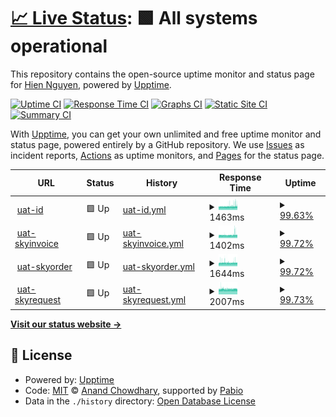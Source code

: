 # [📈 Live Status](https://demo.upptime.js.org): <!--live status--> **🟩 All systems operational**

This repository contains the open-source uptime monitor and status page for [Hien Nguyen](https://demo.upptime.js.org), powered by [Upptime](https://github.com/upptime/upptime).

[![Uptime CI](https://github.com/nthien/monitor_dcorp/workflows/Uptime%20CI/badge.svg)](https://github.com/nthien/monitor_dcorp/actions?query=workflow%3A%22Uptime+CI%22)
[![Response Time CI](https://github.com/nthien/monitor_dcorp/workflows/Response%20Time%20CI/badge.svg)](https://github.com/nthien/monitor_dcorp/actions?query=workflow%3A%22Response+Time+CI%22)
[![Graphs CI](https://github.com/nthien/monitor_dcorp/workflows/Graphs%20CI/badge.svg)](https://github.com/nthien/monitor_dcorp/actions?query=workflow%3A%22Graphs+CI%22)
[![Static Site CI](https://github.com/nthien/monitor_dcorp/workflows/Static%20Site%20CI/badge.svg)](https://github.com/nthien/monitor_dcorp/actions?query=workflow%3A%22Static+Site+CI%22)
[![Summary CI](https://github.com/nthien/monitor_dcorp/workflows/Summary%20CI/badge.svg)](https://github.com/nthien/monitor_dcorp/actions?query=workflow%3A%22Summary+CI%22)

With [Upptime](https://upptime.js.org), you can get your own unlimited and free uptime monitor and status page, powered entirely by a GitHub repository. We use [Issues](https://github.com/nthien/monitor_dcorp/issues) as incident reports, [Actions](https://github.com/nthien/monitor_dcorp/actions) as uptime monitors, and [Pages](https://demo.upptime.js.org) for the status page.

<!--start: status pages-->
<!-- This summary is generated by Upptime (https://github.com/upptime/upptime) -->
<!-- Do not edit this manually, your changes will be overwritten -->
<!-- prettier-ignore -->
| URL | Status | History | Response Time | Uptime |
| --- | ------ | ------- | ------------- | ------ |
| <img alt="" src="https://icons.duckduckgo.com/ip3/uat-id.dcorp.com.vn.ico" height="13"> [uat-id](https://uat-id.dcorp.com.vn) | 🟩 Up | [uat-id.yml](https://github.com/nthien/monitor_dcorp/commits/HEAD/history/uat-id.yml) | <details><summary><img alt="Response time graph" src="./graphs/uat-id/response-time-week.png" height="20"> 1463ms</summary><br><a href="https://nthien.github.io/monitor_dcorp/history/uat-id"><img alt="Response time 1477" src="https://img.shields.io/endpoint?url=https%3A%2F%2Fraw.githubusercontent.com%2Fnthien%2Fmonitor_dcorp%2FHEAD%2Fapi%2Fuat-id%2Fresponse-time.json"></a><br><a href="https://nthien.github.io/monitor_dcorp/history/uat-id"><img alt="24-hour response time 1635" src="https://img.shields.io/endpoint?url=https%3A%2F%2Fraw.githubusercontent.com%2Fnthien%2Fmonitor_dcorp%2FHEAD%2Fapi%2Fuat-id%2Fresponse-time-day.json"></a><br><a href="https://nthien.github.io/monitor_dcorp/history/uat-id"><img alt="7-day response time 1463" src="https://img.shields.io/endpoint?url=https%3A%2F%2Fraw.githubusercontent.com%2Fnthien%2Fmonitor_dcorp%2FHEAD%2Fapi%2Fuat-id%2Fresponse-time-week.json"></a><br><a href="https://nthien.github.io/monitor_dcorp/history/uat-id"><img alt="30-day response time 1477" src="https://img.shields.io/endpoint?url=https%3A%2F%2Fraw.githubusercontent.com%2Fnthien%2Fmonitor_dcorp%2FHEAD%2Fapi%2Fuat-id%2Fresponse-time-month.json"></a><br><a href="https://nthien.github.io/monitor_dcorp/history/uat-id"><img alt="1-year response time 1477" src="https://img.shields.io/endpoint?url=https%3A%2F%2Fraw.githubusercontent.com%2Fnthien%2Fmonitor_dcorp%2FHEAD%2Fapi%2Fuat-id%2Fresponse-time-year.json"></a></details> | <details><summary><a href="https://nthien.github.io/monitor_dcorp/history/uat-id">99.63%</a></summary><a href="https://nthien.github.io/monitor_dcorp/history/uat-id"><img alt="All-time uptime 90.22%" src="https://img.shields.io/endpoint?url=https%3A%2F%2Fraw.githubusercontent.com%2Fnthien%2Fmonitor_dcorp%2FHEAD%2Fapi%2Fuat-id%2Fuptime.json"></a><br><a href="https://nthien.github.io/monitor_dcorp/history/uat-id"><img alt="24-hour uptime 100.00%" src="https://img.shields.io/endpoint?url=https%3A%2F%2Fraw.githubusercontent.com%2Fnthien%2Fmonitor_dcorp%2FHEAD%2Fapi%2Fuat-id%2Fuptime-day.json"></a><br><a href="https://nthien.github.io/monitor_dcorp/history/uat-id"><img alt="7-day uptime 99.63%" src="https://img.shields.io/endpoint?url=https%3A%2F%2Fraw.githubusercontent.com%2Fnthien%2Fmonitor_dcorp%2FHEAD%2Fapi%2Fuat-id%2Fuptime-week.json"></a><br><a href="https://nthien.github.io/monitor_dcorp/history/uat-id"><img alt="30-day uptime 90.22%" src="https://img.shields.io/endpoint?url=https%3A%2F%2Fraw.githubusercontent.com%2Fnthien%2Fmonitor_dcorp%2FHEAD%2Fapi%2Fuat-id%2Fuptime-month.json"></a><br><a href="https://nthien.github.io/monitor_dcorp/history/uat-id"><img alt="1-year uptime 90.22%" src="https://img.shields.io/endpoint?url=https%3A%2F%2Fraw.githubusercontent.com%2Fnthien%2Fmonitor_dcorp%2FHEAD%2Fapi%2Fuat-id%2Fuptime-year.json"></a></details>
| <img alt="" src="https://icons.duckduckgo.com/ip3/uat-skyinvoice.dcorp.com.vn.ico" height="13"> [uat-skyinvoice](https://uat-skyinvoice.dcorp.com.vn) | 🟩 Up | [uat-skyinvoice.yml](https://github.com/nthien/monitor_dcorp/commits/HEAD/history/uat-skyinvoice.yml) | <details><summary><img alt="Response time graph" src="./graphs/uat-skyinvoice/response-time-week.png" height="20"> 1402ms</summary><br><a href="https://nthien.github.io/monitor_dcorp/history/uat-skyinvoice"><img alt="Response time 1432" src="https://img.shields.io/endpoint?url=https%3A%2F%2Fraw.githubusercontent.com%2Fnthien%2Fmonitor_dcorp%2FHEAD%2Fapi%2Fuat-skyinvoice%2Fresponse-time.json"></a><br><a href="https://nthien.github.io/monitor_dcorp/history/uat-skyinvoice"><img alt="24-hour response time 1559" src="https://img.shields.io/endpoint?url=https%3A%2F%2Fraw.githubusercontent.com%2Fnthien%2Fmonitor_dcorp%2FHEAD%2Fapi%2Fuat-skyinvoice%2Fresponse-time-day.json"></a><br><a href="https://nthien.github.io/monitor_dcorp/history/uat-skyinvoice"><img alt="7-day response time 1402" src="https://img.shields.io/endpoint?url=https%3A%2F%2Fraw.githubusercontent.com%2Fnthien%2Fmonitor_dcorp%2FHEAD%2Fapi%2Fuat-skyinvoice%2Fresponse-time-week.json"></a><br><a href="https://nthien.github.io/monitor_dcorp/history/uat-skyinvoice"><img alt="30-day response time 1432" src="https://img.shields.io/endpoint?url=https%3A%2F%2Fraw.githubusercontent.com%2Fnthien%2Fmonitor_dcorp%2FHEAD%2Fapi%2Fuat-skyinvoice%2Fresponse-time-month.json"></a><br><a href="https://nthien.github.io/monitor_dcorp/history/uat-skyinvoice"><img alt="1-year response time 1432" src="https://img.shields.io/endpoint?url=https%3A%2F%2Fraw.githubusercontent.com%2Fnthien%2Fmonitor_dcorp%2FHEAD%2Fapi%2Fuat-skyinvoice%2Fresponse-time-year.json"></a></details> | <details><summary><a href="https://nthien.github.io/monitor_dcorp/history/uat-skyinvoice">99.72%</a></summary><a href="https://nthien.github.io/monitor_dcorp/history/uat-skyinvoice"><img alt="All-time uptime 91.15%" src="https://img.shields.io/endpoint?url=https%3A%2F%2Fraw.githubusercontent.com%2Fnthien%2Fmonitor_dcorp%2FHEAD%2Fapi%2Fuat-skyinvoice%2Fuptime.json"></a><br><a href="https://nthien.github.io/monitor_dcorp/history/uat-skyinvoice"><img alt="24-hour uptime 100.00%" src="https://img.shields.io/endpoint?url=https%3A%2F%2Fraw.githubusercontent.com%2Fnthien%2Fmonitor_dcorp%2FHEAD%2Fapi%2Fuat-skyinvoice%2Fuptime-day.json"></a><br><a href="https://nthien.github.io/monitor_dcorp/history/uat-skyinvoice"><img alt="7-day uptime 99.72%" src="https://img.shields.io/endpoint?url=https%3A%2F%2Fraw.githubusercontent.com%2Fnthien%2Fmonitor_dcorp%2FHEAD%2Fapi%2Fuat-skyinvoice%2Fuptime-week.json"></a><br><a href="https://nthien.github.io/monitor_dcorp/history/uat-skyinvoice"><img alt="30-day uptime 91.15%" src="https://img.shields.io/endpoint?url=https%3A%2F%2Fraw.githubusercontent.com%2Fnthien%2Fmonitor_dcorp%2FHEAD%2Fapi%2Fuat-skyinvoice%2Fuptime-month.json"></a><br><a href="https://nthien.github.io/monitor_dcorp/history/uat-skyinvoice"><img alt="1-year uptime 91.15%" src="https://img.shields.io/endpoint?url=https%3A%2F%2Fraw.githubusercontent.com%2Fnthien%2Fmonitor_dcorp%2FHEAD%2Fapi%2Fuat-skyinvoice%2Fuptime-year.json"></a></details>
| <img alt="" src="https://icons.duckduckgo.com/ip3/uat-skyorder.dcorp.com.vn.ico" height="13"> [uat-skyorder](https://uat-skyorder.dcorp.com.vn) | 🟩 Up | [uat-skyorder.yml](https://github.com/nthien/monitor_dcorp/commits/HEAD/history/uat-skyorder.yml) | <details><summary><img alt="Response time graph" src="./graphs/uat-skyorder/response-time-week.png" height="20"> 1644ms</summary><br><a href="https://nthien.github.io/monitor_dcorp/history/uat-skyorder"><img alt="Response time 1686" src="https://img.shields.io/endpoint?url=https%3A%2F%2Fraw.githubusercontent.com%2Fnthien%2Fmonitor_dcorp%2FHEAD%2Fapi%2Fuat-skyorder%2Fresponse-time.json"></a><br><a href="https://nthien.github.io/monitor_dcorp/history/uat-skyorder"><img alt="24-hour response time 1738" src="https://img.shields.io/endpoint?url=https%3A%2F%2Fraw.githubusercontent.com%2Fnthien%2Fmonitor_dcorp%2FHEAD%2Fapi%2Fuat-skyorder%2Fresponse-time-day.json"></a><br><a href="https://nthien.github.io/monitor_dcorp/history/uat-skyorder"><img alt="7-day response time 1644" src="https://img.shields.io/endpoint?url=https%3A%2F%2Fraw.githubusercontent.com%2Fnthien%2Fmonitor_dcorp%2FHEAD%2Fapi%2Fuat-skyorder%2Fresponse-time-week.json"></a><br><a href="https://nthien.github.io/monitor_dcorp/history/uat-skyorder"><img alt="30-day response time 1686" src="https://img.shields.io/endpoint?url=https%3A%2F%2Fraw.githubusercontent.com%2Fnthien%2Fmonitor_dcorp%2FHEAD%2Fapi%2Fuat-skyorder%2Fresponse-time-month.json"></a><br><a href="https://nthien.github.io/monitor_dcorp/history/uat-skyorder"><img alt="1-year response time 1686" src="https://img.shields.io/endpoint?url=https%3A%2F%2Fraw.githubusercontent.com%2Fnthien%2Fmonitor_dcorp%2FHEAD%2Fapi%2Fuat-skyorder%2Fresponse-time-year.json"></a></details> | <details><summary><a href="https://nthien.github.io/monitor_dcorp/history/uat-skyorder">99.72%</a></summary><a href="https://nthien.github.io/monitor_dcorp/history/uat-skyorder"><img alt="All-time uptime 99.33%" src="https://img.shields.io/endpoint?url=https%3A%2F%2Fraw.githubusercontent.com%2Fnthien%2Fmonitor_dcorp%2FHEAD%2Fapi%2Fuat-skyorder%2Fuptime.json"></a><br><a href="https://nthien.github.io/monitor_dcorp/history/uat-skyorder"><img alt="24-hour uptime 100.00%" src="https://img.shields.io/endpoint?url=https%3A%2F%2Fraw.githubusercontent.com%2Fnthien%2Fmonitor_dcorp%2FHEAD%2Fapi%2Fuat-skyorder%2Fuptime-day.json"></a><br><a href="https://nthien.github.io/monitor_dcorp/history/uat-skyorder"><img alt="7-day uptime 99.72%" src="https://img.shields.io/endpoint?url=https%3A%2F%2Fraw.githubusercontent.com%2Fnthien%2Fmonitor_dcorp%2FHEAD%2Fapi%2Fuat-skyorder%2Fuptime-week.json"></a><br><a href="https://nthien.github.io/monitor_dcorp/history/uat-skyorder"><img alt="30-day uptime 99.33%" src="https://img.shields.io/endpoint?url=https%3A%2F%2Fraw.githubusercontent.com%2Fnthien%2Fmonitor_dcorp%2FHEAD%2Fapi%2Fuat-skyorder%2Fuptime-month.json"></a><br><a href="https://nthien.github.io/monitor_dcorp/history/uat-skyorder"><img alt="1-year uptime 99.33%" src="https://img.shields.io/endpoint?url=https%3A%2F%2Fraw.githubusercontent.com%2Fnthien%2Fmonitor_dcorp%2FHEAD%2Fapi%2Fuat-skyorder%2Fuptime-year.json"></a></details>
| <img alt="" src="https://icons.duckduckgo.com/ip3/uat-skyrequest.dcorp.com.vn.ico" height="13"> [uat-skyrequest](https://uat-skyrequest.dcorp.com.vn) | 🟩 Up | [uat-skyrequest.yml](https://github.com/nthien/monitor_dcorp/commits/HEAD/history/uat-skyrequest.yml) | <details><summary><img alt="Response time graph" src="./graphs/uat-skyrequest/response-time-week.png" height="20"> 2007ms</summary><br><a href="https://nthien.github.io/monitor_dcorp/history/uat-skyrequest"><img alt="Response time 2054" src="https://img.shields.io/endpoint?url=https%3A%2F%2Fraw.githubusercontent.com%2Fnthien%2Fmonitor_dcorp%2FHEAD%2Fapi%2Fuat-skyrequest%2Fresponse-time.json"></a><br><a href="https://nthien.github.io/monitor_dcorp/history/uat-skyrequest"><img alt="24-hour response time 2061" src="https://img.shields.io/endpoint?url=https%3A%2F%2Fraw.githubusercontent.com%2Fnthien%2Fmonitor_dcorp%2FHEAD%2Fapi%2Fuat-skyrequest%2Fresponse-time-day.json"></a><br><a href="https://nthien.github.io/monitor_dcorp/history/uat-skyrequest"><img alt="7-day response time 2007" src="https://img.shields.io/endpoint?url=https%3A%2F%2Fraw.githubusercontent.com%2Fnthien%2Fmonitor_dcorp%2FHEAD%2Fapi%2Fuat-skyrequest%2Fresponse-time-week.json"></a><br><a href="https://nthien.github.io/monitor_dcorp/history/uat-skyrequest"><img alt="30-day response time 2054" src="https://img.shields.io/endpoint?url=https%3A%2F%2Fraw.githubusercontent.com%2Fnthien%2Fmonitor_dcorp%2FHEAD%2Fapi%2Fuat-skyrequest%2Fresponse-time-month.json"></a><br><a href="https://nthien.github.io/monitor_dcorp/history/uat-skyrequest"><img alt="1-year response time 2054" src="https://img.shields.io/endpoint?url=https%3A%2F%2Fraw.githubusercontent.com%2Fnthien%2Fmonitor_dcorp%2FHEAD%2Fapi%2Fuat-skyrequest%2Fresponse-time-year.json"></a></details> | <details><summary><a href="https://nthien.github.io/monitor_dcorp/history/uat-skyrequest">99.73%</a></summary><a href="https://nthien.github.io/monitor_dcorp/history/uat-skyrequest"><img alt="All-time uptime 99.49%" src="https://img.shields.io/endpoint?url=https%3A%2F%2Fraw.githubusercontent.com%2Fnthien%2Fmonitor_dcorp%2FHEAD%2Fapi%2Fuat-skyrequest%2Fuptime.json"></a><br><a href="https://nthien.github.io/monitor_dcorp/history/uat-skyrequest"><img alt="24-hour uptime 100.00%" src="https://img.shields.io/endpoint?url=https%3A%2F%2Fraw.githubusercontent.com%2Fnthien%2Fmonitor_dcorp%2FHEAD%2Fapi%2Fuat-skyrequest%2Fuptime-day.json"></a><br><a href="https://nthien.github.io/monitor_dcorp/history/uat-skyrequest"><img alt="7-day uptime 99.73%" src="https://img.shields.io/endpoint?url=https%3A%2F%2Fraw.githubusercontent.com%2Fnthien%2Fmonitor_dcorp%2FHEAD%2Fapi%2Fuat-skyrequest%2Fuptime-week.json"></a><br><a href="https://nthien.github.io/monitor_dcorp/history/uat-skyrequest"><img alt="30-day uptime 99.49%" src="https://img.shields.io/endpoint?url=https%3A%2F%2Fraw.githubusercontent.com%2Fnthien%2Fmonitor_dcorp%2FHEAD%2Fapi%2Fuat-skyrequest%2Fuptime-month.json"></a><br><a href="https://nthien.github.io/monitor_dcorp/history/uat-skyrequest"><img alt="1-year uptime 99.49%" src="https://img.shields.io/endpoint?url=https%3A%2F%2Fraw.githubusercontent.com%2Fnthien%2Fmonitor_dcorp%2FHEAD%2Fapi%2Fuat-skyrequest%2Fuptime-year.json"></a></details>

<!--end: status pages-->

[**Visit our status website →**](https://demo.upptime.js.org)

## 📄 License

- Powered by: [Upptime](https://github.com/upptime/upptime)
- Code: [MIT](./LICENSE) © [Anand Chowdhary](https://anandchowdhary.com), supported by [Pabio](https://pabio.com)
- Data in the `./history` directory: [Open Database License](https://opendatacommons.org/licenses/odbl/1-0/)
